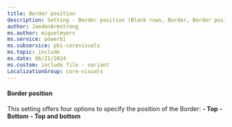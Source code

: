 ```yaml
---
title: Border position
description: Setting - Border position (Blank rows, Border, Border position)
author: JaedenArmstrong
ms.author: miguelmyers
ms.service: powerbi
ms.subservice: pbi-corevisuals
ms.topic: include
ms.date: 06/21/2024
ms.custom: include file - variant
LocalizationGroup: core-visuals
---
```

#### Border position

This setting offers four options to specify the position of the Border:
**- Top**
**- Bottom**
**- Top and bottom**
